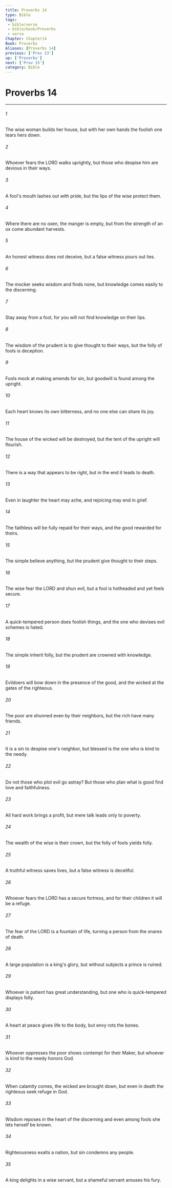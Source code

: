 ```yaml
---
title: Proverbs 14
type: Bible
tags:
 - bible/verse
 - bible/book/Proverbs
 - verse
Chapter: Chapter14
Book: Proverbs
Aliases: [Proverbs 14]
previous: ['Prov 13']
up: ['Proverbs']
next: ['Prov 15']
category: Bible
---
```

# Proverbs 14

***


###### 1 
The wise woman builds her house, but with her own hands the foolish one tears hers down. 

###### 2 
Whoever fears the LORD walks uprightly, but those who despise him are devious in their ways. 

###### 3 
A fool's mouth lashes out with pride, but the lips of the wise protect them. 

###### 4 
Where there are no oxen, the manger is empty, but from the strength of an ox come abundant harvests. 

###### 5 
An honest witness does not deceive, but a false witness pours out lies. 

###### 6 
The mocker seeks wisdom and finds none, but knowledge comes easily to the discerning. 

###### 7 
Stay away from a fool, for you will not find knowledge on their lips. 

###### 8 
The wisdom of the prudent is to give thought to their ways, but the folly of fools is deception. 

###### 9 
Fools mock at making amends for sin, but goodwill is found among the upright. 

###### 10 
Each heart knows its own bitterness, and no one else can share its joy. 

###### 11 
The house of the wicked will be destroyed, but the tent of the upright will flourish. 

###### 12 
There is a way that appears to be right, but in the end it leads to death. 

###### 13 
Even in laughter the heart may ache, and rejoicing may end in grief. 

###### 14 
The faithless will be fully repaid for their ways, and the good rewarded for theirs. 

###### 15 
The simple believe anything, but the prudent give thought to their steps. 

###### 16 
The wise fear the LORD and shun evil, but a fool is hotheaded and yet feels secure. 

###### 17 
A quick-tempered person does foolish things, and the one who devises evil schemes is hated. 

###### 18 
The simple inherit folly, but the prudent are crowned with knowledge. 

###### 19 
Evildoers will bow down in the presence of the good, and the wicked at the gates of the righteous. 

###### 20 
The poor are shunned even by their neighbors, but the rich have many friends. 

###### 21 
It is a sin to despise one's neighbor, but blessed is the one who is kind to the needy. 

###### 22 
Do not those who plot evil go astray? But those who plan what is good find love and faithfulness. 

###### 23 
All hard work brings a profit, but mere talk leads only to poverty. 

###### 24 
The wealth of the wise is their crown, but the folly of fools yields folly. 

###### 25 
A truthful witness saves lives, but a false witness is deceitful. 

###### 26 
Whoever fears the LORD has a secure fortress, and for their children it will be a refuge. 

###### 27 
The fear of the LORD is a fountain of life, turning a person from the snares of death. 

###### 28 
A large population is a king's glory, but without subjects a prince is ruined. 

###### 29 
Whoever is patient has great understanding, but one who is quick-tempered displays folly. 

###### 30 
A heart at peace gives life to the body, but envy rots the bones. 

###### 31 
Whoever oppresses the poor shows contempt for their Maker, but whoever is kind to the needy honors God. 

###### 32 
When calamity comes, the wicked are brought down, but even in death the righteous seek refuge in God. 

###### 33 
Wisdom reposes in the heart of the discerning and even among fools she lets herself be known. 

###### 34 
Righteousness exalts a nation, but sin condemns any people. 

###### 35 
A king delights in a wise servant, but a shameful servant arouses his fury. 
